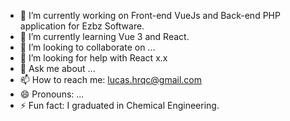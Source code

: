 
- 🔭 I’m currently working on Front-end VueJs and Back-end PHP application for Ezbz Software.
- 🌱 I’m currently learning Vue 3 and React.
- 👯 I’m looking to collaborate on ...
- 🤔 I’m looking for help with React x.x
- 💬 Ask me about ...
- 📫 How to reach me: lucas.hrqc@gmail.com
- 😄 Pronouns: ...
- ⚡ Fun fact: I graduated in Chemical Engineering.

